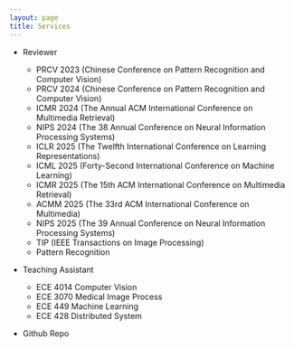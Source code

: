 ```yaml
---
layout: page
title: Services
---
```


- Reviewer
  - PRCV 2023 (Chinese Conference on Pattern Recognition and Computer Vision)
  - PRCV 2024 (Chinese Conference on Pattern Recognition and Computer Vision)
  - ICMR 2024 (The Annual ACM International Conference on Multimedia Retrieval)
  - NIPS 2024 (The 38 Annual Conference on Neural Information Processing Systems)
  - ICLR 2025 (The Twelfth International Conference on Learning Representations)
  - ICML 2025 (Forty-Second International Conference on Machine Learning)
  - ICMR 2025 (The 15th ACM International Conference on Multimedia Retrieval)
  - ACMM 2025 (The 33rd ACM International Conference on Multimedia)
  - NIPS 2025 (The 39 Annual Conference on Neural Information Processing Systems)
  - TIP (IEEE Transactions on Image Processing)
  - Pattern Recognition

- Teaching Assistant
  - ECE 4014 Computer Vision
  - ECE 3070 Medical Image Process
  - ECE 449 Machine Learning
  - ECE 428 Distributed System
- Github Repo
    
